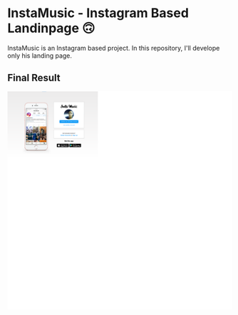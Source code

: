 # InstaMusic - Instagram Based Landinpage 🙃

InstaMusic is an Instagram based project. In this repository, I'll develope only his landing page.

## Final Result

<img width="2000px" src="https://github.com/Geovane-Ievenes/InstagraMusic/blob/main/final.png">
